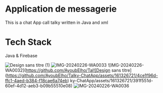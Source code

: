 <h1>Application de messagerie </h1>
<p>This is a chat App call talky written in Java and xml</p>
<h1>Tech Stack</h1>
Java & Firebase

![Design sans titre (1)](https://github.com/AyoubElho/Talky-ChatApp/assets/161326721/37e5a22e-e69a-4c84-8dfc-80b8693e0090)
![IMG-20240226-WA0033](https://github.com/AyoubElho/Talky-ChatApp/assets/161326721/353dd9a4-b913-4403-944c-f7112ce36975)
![IMG-20240226-WA0032](https://github.com/AyoubElho/Tal![Design sans titre](https://github.com/AyoubElho/Talky-ChatApp/assets/161326721/4ce1f96d-ffc1-4aed-b384-f18cae6a74eb)
ky-ChatApp/assets/161326721/391f551d-60ef-4d12-aeb3-b09b55510e08)
![IMG-20240226-WA0036](https://github.com/AyoubElho/Talky-ChatApp/assets/161326721/b53c4b67-4e9b-4a22-a527-622107014adf)
